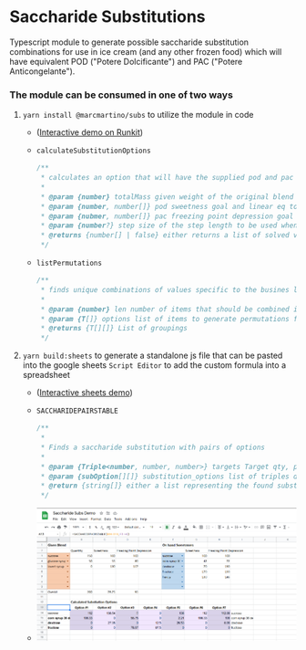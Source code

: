 # Saccharide Substitutions

Typescript module to generate possible saccharide substitution combinations for use in ice cream (and any other frozen food) which will have equivalent POD ("Potere Dolcificante") and PAC ("Potere Anticongelante").

### The module can be consumed in one of two ways

1. `yarn install @marcmartino/subs` to utilize the module in code

   - ([Interactive demo on Runkit](https://npm.runkit.com/%40marcmartino%2Fsubs))

   - `calculateSubstitutionOptions`

     ```js
     /**
      * calculates an option that will have the supplied pod and pac given the equations or returns false if no options are found
      *
      * @param {number} totalMass given weight of the original blend
      * @param {number, number[]} pod sweetness goal and linear eq to use as the restraint
      * @param {nubmer, number[]} pac freezing point depression goal and the linear eq to use as a restraint
      * @param {number?} step size of the step length to be used when brute forcing variables
      * @returns {number[] | false} either returns a list of solved values or false
      */
     ```

   - `listPermutations`

     ```js
     /**
      * finds unique combinations of values specific to the busines logic of the sub module
      *
      * @param {number} len number of items that should be combined in the permutation
      * @param {T[]} options list of items to generate permutations from
      * @returns {T[][]} List of groupings
      */
     ```

2. `yarn build:sheets` to generate a standalone js file that can be pasted into the google sheets `Script Editor` to add the custom formula into a spreadsheet

   - ([Interactive sheets demo](https://docs.google.com/spreadsheets/d/1YPnoKZiUxotc0c5Pvlh2w6eQc8SvpK47ZOiENDWlHn8/edit?usp=sharing))

   - `SACCHARIDEPAIRSTABLE`

     ```js
     /**
      *
      * Finds a saccharide substitution with pairs of options
      *
      * @param {Triple<number, number, number>} targets Target qty, pod/sweetness, freezing point depression/pac.
      * @param {subOption[][]} substitution_options list of triples denoting the options suited for substitutions
      * @return {string[]} either a list representing the found substitution, or a single that says no substitutions found
      */
     ```

   - ![Formula use screenshot](public\sheets.png)
